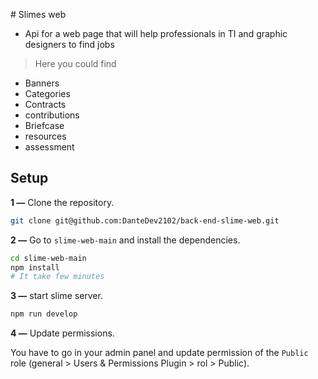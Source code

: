 
﻿# Slimes web
- Api for a web page that will help professionals in TI and graphic designers to find jobs

> Here you could find
- Banners
- Categories
- Contracts
- contributions
- Briefcase
- resources
- assessment

## Setup

**1 —** Clone the repository.
```bash
git clone git@github.com:DanteDev2102/back-end-slime-web.git
```

**2 —** Go to `slime-web-main` and install the dependencies.
```bash
cd slime-web-main
npm install
# It take few minutes
```

**3 —** start slime server.
```bash
npm run develop
```

**4 —** Update permissions.

You have to go in your admin panel and update permission of the `Public` role (general > Users & Permissions Plugin > rol > Public).


